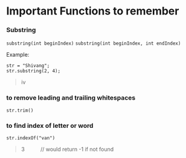 # Important Functions to remember

### Substring
`substring(int beginIndex)`
`substring(int beginIndex, int endIndex)`

Example:
```
str = "Shivang";
str.substring(2, 4);
```
>iv

### to remove leading and trailing whitespaces
`str.trim()`

### to find index of letter or word
`str.indexOf("van")`
>3&emsp;&emsp;&emsp;// would return -1 if not found


